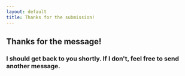 ```yaml
---
layout: default
title: Thanks for the submission!
---
```


## Thanks for the message!

### I should get back to you shortly. If I don't, feel free to send another message.